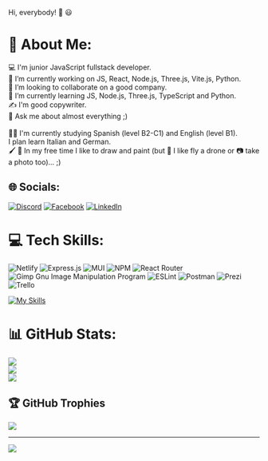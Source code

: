 Hi, everybody! :wave: :smiley:

# 💫 About Me:
 :computer: I'm junior JavaScript fullstack developer.<br>🔭 I’m currently working on JS, React, Node.js, Three.js, Vite.js, Python.<br>👯 I’m looking to collaborate on a good company.<br>🌱 I’m currently learning JS, Node.js, Three.js, TypeScript and Python.<br>:writing_hand: I'm good copywriter.<br>💬 Ask me about almost everything ;)<br><br>:woman_student: I'm currently studying Spanish (level B2-C1) and English (level B1).<br>I plan learn Italian and German.<br>:paintbrush: :art: In my free time I like to draw and paint (but :helicopter: I like fly a drone or :camera: take a photo too)... ;)


## 🌐 Socials:
[![Discord](https://img.shields.io/badge/Discord-%237289DA.svg?logo=discord&logoColor=white)](https://discord.gg/Ewelina#2534) [![Facebook](https://img.shields.io/badge/Facebook-%231877F2.svg?logo=Facebook&logoColor=white)](https://facebook.com/https://www.facebook.com/ewelina.maniecka.9) [![LinkedIn](https://img.shields.io/badge/LinkedIn-%230077B5.svg?logo=linkedin&logoColor=white)](https://linkedin.com/in/https://www.linkedin.com/in/ewelina-maniecka-640971211/) 

# 💻 Tech Skills:
![Netlify](https://img.shields.io/badge/netlify-%23000000.svg?style=for-the-badge&logo=netlify&logoColor=#00C7B7) ![Express.js](https://img.shields.io/badge/express.js-%23404d59.svg?style=for-the-badge&logo=express&logoColor=%2361DAFB) ![MUI](https://img.shields.io/badge/MUI-%230081CB.svg?style=for-the-badge&logo=material-ui&logoColor=white) ![NPM](https://img.shields.io/badge/NPM-%23000000.svg?style=for-the-badge&logo=npm&logoColor=white) ![React Router](https://img.shields.io/badge/React_Router-CA4245?style=for-the-badge&logo=react-router&logoColor=white) ![Gimp Gnu Image Manipulation Program](https://img.shields.io/badge/Gimp-657D8B?style=for-the-badge&logo=gimp&logoColor=FFFFFF) ![ESLint](https://img.shields.io/badge/ESLint-4B3263?style=for-the-badge&logo=eslint&logoColor=white) ![Postman](https://img.shields.io/badge/Postman-FF6C37?style=for-the-badge&logo=postman&logoColor=white) ![Prezi](https://img.shields.io/badge/Prezi-%23000000.svg?style=for-the-badge&logo=Prezi&logoColor=white) ![Trello](https://img.shields.io/badge/Trello-%23026AA7.svg?style=for-the-badge&logo=Trello&logoColor=white)

[![My Skills](https://skillicons.dev/icons?i=js,html,css,atom,babel,bootstrap,docker,figma,git,gulp,linux,materialui,mongodb,nodejs,ps,postman,powershell,py,react,redux,sass,stackoverflow,svg,tailwind,threejs,ts,vercel,vite,vscode,webpack)](https://skillicons.dev)

# 📊 GitHub Stats:
![](https://github-readme-stats.vercel.app/api?username=EwelinaManiecka&theme=tokyonight&hide_border=false&include_all_commits=true&count_private=true)<br/>
![](https://github-readme-streak-stats.herokuapp.com/?user=EwelinaManiecka&theme=tokyonight&hide_border=false)<br/>
![](https://github-readme-stats.vercel.app/api/top-langs/?username=EwelinaManiecka&theme=tokyonight&hide_border=false&include_all_commits=true&count_private=true&layout=compact)

## 🏆 GitHub Trophies
![](https://github-profile-trophy.vercel.app/?username=EwelinaManiecka&theme=tokyonight&no-frame=false&no-bg=true&margin-w=4)

---
[![](https://visitcount.itsvg.in/api?id=EwelinaManiecka&icon=5&color=1)](https://visitcount.itsvg.in)

<!-- Proudly created with GPRM ( https://gprm.itsvg.in ) -->
